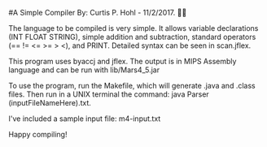#A Simple Compiler
By: Curtis P. Hohl - 11/2/2017. 👨‍💻

The language to be compiled is very simple.  It allows variable declarations (INT FLOAT STRING), 
simple addition and subtraction, standard operators (== != <= >= >  <), and PRINT.  Detailed syntax can be seen in scan.jflex.

This program uses byaccj and jflex. The output is in MIPS Assembly language and can be run with lib/Mars4_5.jar

To use the program, run the Makefile, which will generate .java and .class files.
Then run in a UNIX terminal the command: java Parser (inputFileNameHere).txt.

I've included a sample input file: m4-input.txt

Happy compiling!
